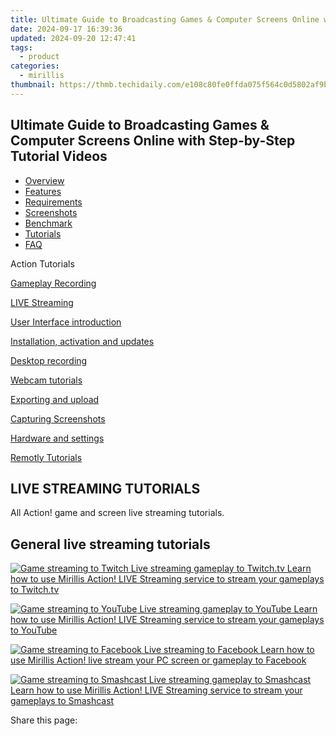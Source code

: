```yaml
---
title: Ultimate Guide to Broadcasting Games & Computer Screens Online with Step-by-Step Tutorial Videos
date: 2024-09-17 16:39:36
updated: 2024-09-20 12:47:41
tags:
  - product
categories:
  - mirillis
thumbnail: https://thmb.techidaily.com/e108c80fe0ffda075f564c0d5802af9b2462fc3f4f8d59d2b3eaca6f2a980fa0.jpg
---
```


## Ultimate Guide to Broadcasting Games & Computer Screens Online with Step-by-Step Tutorial Videos

* [Overview](https://tools.techidaily.com/mirillis/products/)
* [Features](https://tools.techidaily.com/mirillis/products/)
* [Requirements](https://tools.techidaily.com/mirillis/products/)
* [Screenshots](https://tools.techidaily.com/mirillis/products/)
* [Benchmark](https://tools.techidaily.com/mirillis/products/)
* [Tutorials](https://tools.techidaily.com/mirillis/products/)
* [FAQ](https://tools.techidaily.com/mirillis/products/)

Action Tutorials

[Gameplay Recording](https://tools.techidaily.com/mirillis/products/) 

[LIVE Streaming](https://tools.techidaily.com/mirillis/products/) 

[User Interface introduction](https://tools.techidaily.com/mirillis/products/) 

[Installation, activation and updates](https://tools.techidaily.com/mirillis/products/) 

[Desktop recording](https://tools.techidaily.com/mirillis/products/) 

[Webcam tutorials](https://tools.techidaily.com/mirillis/products/) 

[Exporting and upload](https://tools.techidaily.com/mirillis/products/) 

[Capturing Screenshots](https://tools.techidaily.com/mirillis/products/) 

[Hardware and settings](https://tools.techidaily.com/mirillis/products/) 

[Remotly Tutorials](https://remotly.com/tutorials/getting-started-with-remotly-for-windows-pc) 

## LIVE STREAMING TUTORIALS

 All Action! game and screen live streaming tutorials. 

## General live streaming tutorials

[![Game streaming to Twitch](https://mirillis.com/res/old/gfx/tutorials/thumbnail_streaming_twitch.jpg) Live streaming gameplay to Twitch.tv  Learn how to use Mirillis Action! LIVE Streaming service to stream your gameplays to Twitch.tv](https://tools.techidaily.com/mirillis/products/) 

[![Game streaming to YouTube](https://mirillis.com/res/old/gfx/tutorials/thumbnail_streaming_youtube.jpg) Live streaming gameplay to YouTube Learn how to use Mirillis Action! LIVE Streaming service to stream your gameplays to YouTube](https://tools.techidaily.com/mirillis/products/) 

[![Game streaming to Facebook](https://mirillis.com/res/old/gfx/tutorials/thumbnail_streaming_fb_live.jpg) Live streaming to Facebook Learn how to use Mirillis Action! live stream your PC screen or gameplay to Facebook](https://tools.techidaily.com/mirillis/products/) 

[![Game streaming to Smashcast](https://mirillis.com/res/old/gfx/tutorials/thumbnail_streaming_smashcast.jpg) Live streaming gameplay to Smashcast  Learn how to use Mirillis Action! LIVE Streaming service to stream your gameplays to Smashcast](https://tools.techidaily.com/mirillis/products/) 

 Share this page:

<ins class="adsbygoogle"
     style="display:block"
     data-ad-format="autorelaxed"
     data-ad-client="ca-pub-7571918770474297"
     data-ad-slot="1223367746"></ins>



<ins class="adsbygoogle"
     style="display:block"
     data-ad-client="ca-pub-7571918770474297"
     data-ad-slot="8358498916"
     data-ad-format="auto"
     data-full-width-responsive="true"></ins>
